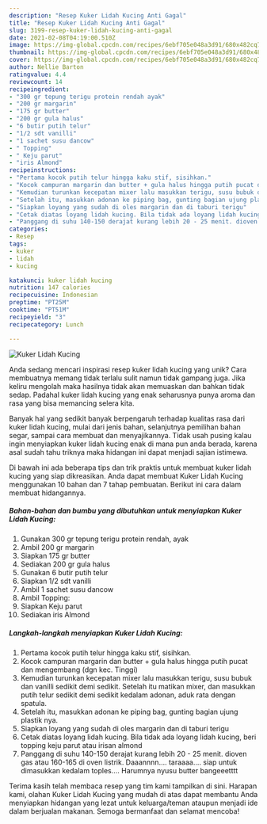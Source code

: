 ```yaml
---
description: "Resep Kuker Lidah Kucing Anti Gagal"
title: "Resep Kuker Lidah Kucing Anti Gagal"
slug: 3199-resep-kuker-lidah-kucing-anti-gagal
date: 2021-02-08T04:19:00.510Z
image: https://img-global.cpcdn.com/recipes/6ebf705e048a3d91/680x482cq70/kuker-lidah-kucing-foto-resep-utama.jpg
thumbnail: https://img-global.cpcdn.com/recipes/6ebf705e048a3d91/680x482cq70/kuker-lidah-kucing-foto-resep-utama.jpg
cover: https://img-global.cpcdn.com/recipes/6ebf705e048a3d91/680x482cq70/kuker-lidah-kucing-foto-resep-utama.jpg
author: Nellie Barton
ratingvalue: 4.4
reviewcount: 14
recipeingredient:
- "300 gr tepung terigu protein rendah ayak"
- "200 gr margarin"
- "175 gr butter"
- "200 gr gula halus"
- "6 butir putih telur"
- "1/2 sdt vanilli"
- "1 sachet susu dancow"
- " Topping"
- " Keju parut"
- "iris Almond"
recipeinstructions:
- "Pertama kocok putih telur hingga kaku stif, sisihkan."
- "Kocok campuran margarin dan butter + gula halus hingga putih pucat dan mengembang (dgn kec. Tinggi)"
- "Kemudian turunkan kecepatan mixer lalu masukkan terigu, susu bubuk dan vanilli sedikit demi sedikit. Setelah itu matikan mixer, dan masukkan putih telur sedikit demi sedikit kedalam adonan, aduk rata dengan spatula."
- "Setelah itu, masukkan adonan ke piping bag, gunting bagian ujung plastik nya."
- "Siapkan loyang yang sudah di oles margarin dan di taburi terigu"
- "Cetak diatas loyang lidah kucing. Bila tidak ada loyang lidah kucing, beri topping keju parut atau irisan almond"
- "Panggang di suhu 140-150 derajat kurang lebih 20 - 25 menit. dioven gas atau 160-165 di oven listrik. Daaannnn.... taraaaa.... siap untuk dimasukkan kedalam toples.... Harumnya nyusu butter bangeeetttt"
categories:
- Resep
tags:
- kuker
- lidah
- kucing

katakunci: kuker lidah kucing 
nutrition: 147 calories
recipecuisine: Indonesian
preptime: "PT25M"
cooktime: "PT51M"
recipeyield: "3"
recipecategory: Lunch

---
```



![Kuker Lidah Kucing](https://img-global.cpcdn.com/recipes/6ebf705e048a3d91/680x482cq70/kuker-lidah-kucing-foto-resep-utama.jpg)

Anda sedang mencari inspirasi resep kuker lidah kucing yang unik? Cara membuatnya memang tidak terlalu sulit namun tidak gampang juga. Jika keliru mengolah maka hasilnya tidak akan memuaskan dan bahkan tidak sedap. Padahal kuker lidah kucing yang enak seharusnya punya aroma dan rasa yang bisa memancing selera kita.

Banyak hal yang sedikit banyak berpengaruh terhadap kualitas rasa dari kuker lidah kucing, mulai dari jenis bahan, selanjutnya pemilihan bahan segar, sampai cara membuat dan menyajikannya. Tidak usah pusing kalau ingin menyiapkan kuker lidah kucing enak di mana pun anda berada, karena asal sudah tahu triknya maka hidangan ini dapat menjadi sajian istimewa.




Di bawah ini ada beberapa tips dan trik praktis untuk membuat kuker lidah kucing yang siap dikreasikan. Anda dapat membuat Kuker Lidah Kucing menggunakan 10 bahan dan 7 tahap pembuatan. Berikut ini cara dalam membuat hidangannya.

<!--inarticleads1-->

##### Bahan-bahan dan bumbu yang dibutuhkan untuk menyiapkan Kuker Lidah Kucing:

1. Gunakan 300 gr tepung terigu protein rendah, ayak
1. Ambil 200 gr margarin
1. Siapkan 175 gr butter
1. Sediakan 200 gr gula halus
1. Gunakan 6 butir putih telur
1. Siapkan 1/2 sdt vanilli
1. Ambil 1 sachet susu dancow
1. Ambil  Topping:
1. Siapkan  Keju parut
1. Sediakan iris Almond




<!--inarticleads2-->

##### Langkah-langkah menyiapkan Kuker Lidah Kucing:

1. Pertama kocok putih telur hingga kaku stif, sisihkan.
1. Kocok campuran margarin dan butter + gula halus hingga putih pucat dan mengembang (dgn kec. Tinggi)
1. Kemudian turunkan kecepatan mixer lalu masukkan terigu, susu bubuk dan vanilli sedikit demi sedikit. Setelah itu matikan mixer, dan masukkan putih telur sedikit demi sedikit kedalam adonan, aduk rata dengan spatula.
1. Setelah itu, masukkan adonan ke piping bag, gunting bagian ujung plastik nya.
1. Siapkan loyang yang sudah di oles margarin dan di taburi terigu
1. Cetak diatas loyang lidah kucing. Bila tidak ada loyang lidah kucing, beri topping keju parut atau irisan almond
1. Panggang di suhu 140-150 derajat kurang lebih 20 - 25 menit. dioven gas atau 160-165 di oven listrik. Daaannnn.... taraaaa.... siap untuk dimasukkan kedalam toples.... Harumnya nyusu butter bangeeetttt




Terima kasih telah membaca resep yang tim kami tampilkan di sini. Harapan kami, olahan Kuker Lidah Kucing yang mudah di atas dapat membantu Anda menyiapkan hidangan yang lezat untuk keluarga/teman ataupun menjadi ide dalam berjualan makanan. Semoga bermanfaat dan selamat mencoba!
